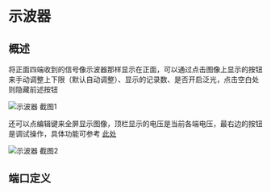 <script setup lang="ts">
import ElectricConnection from "../../../components/ElectricElement/ElectricConnection";
import ElectricConnectorType from "../../../components/ElectricElement/ElectricConnectorType";
import ElectricConnectorDirection from "../../../components/ElectricElement/ElectricConnectorDirection";
import ElectricConnectionDisplayMode from "../../../components/ElectricElement/ElectricConnectionDisplayMode";
import IOPort from "../../../components/ElectricElement/IOPort";
import ElectricElement from "../../../components/ElectricElement/ElectricElement.vue";

let connections = [
    new ElectricConnection(ElectricConnectorDirection.Top, ElectricConnectorType.Input, ElectricConnectionDisplayMode.Hide, [
        new IOPort(1, 32, "显示 <span style='color: lime; background-color: var(--grayA10);'>绿色</span> 线", "")
    ], false, true),
    new ElectricConnection(ElectricConnectorDirection.Right, ElectricConnectorType.Input, ElectricConnectionDisplayMode.Hide, [
        new IOPort(1, 32, "显示 <span style='color: cyan; background-color: var(--grayA10);'>青色</span> 线", "")
    ], false, true),
        new ElectricConnection(ElectricConnectorDirection.Bottom, ElectricConnectorType.Input, ElectricConnectionDisplayMode.Hide, [
        new IOPort(1, 32, "显示 <span style='color: red; background-color: var(--grayA6);'>红色</span> 线", "")
    ], false, true),
    new ElectricConnection(ElectricConnectorDirection.Left, ElectricConnectorType.Input, ElectricConnectionDisplayMode.Hide, [
        new IOPort(1, 32, "显示 <span style='color: yellow; background-color: var(--grayA8);'>黄色</span> 线", "")
    ], false, true),
        new ElectricConnection(ElectricConnectorDirection.In, ElectricConnectorType.Input, ElectricConnectionDisplayMode.Hide, [
        new IOPort(1, 32, "时钟", "不接元件或导线时，正面四端的变化会立即显示在示波器上  \n接上时，只有在其电压从 0 变为非 0 时才会从正面接受新的输入")
    ])
];
</script>

# 示波器 <Badge text="v2.0"/>

## 概述

将正面四端收到的信号像示波器那样显示在正面，可以通过点击图像上显示的按钮来手动调整上下限（默认自动调整）、显示的记录数、是否开启泛光，点击空白处则隐藏前述按钮

<img alt="示波器 截图1" src="/images/expand/displays/oscilloscope_screenshot_1.webp" class="center_image">

还可以点编辑键来全屏显示图像，顶栏显示的电压是当前各端电压，最右边的按钮是调试操作，具体功能可参考 [此处](../../base/new/debug#单步调试悬浮窗)

<img alt="示波器 截图2" src="/images/expand/displays/oscilloscope_screenshot_2_zh.webp" class="center_image">

## 端口定义

<ElectricElement imgAltPrefix="示波器" :connections="connections" imgSrc="/images/expand/displays/GVOscilloscopeBlock.webp"/>